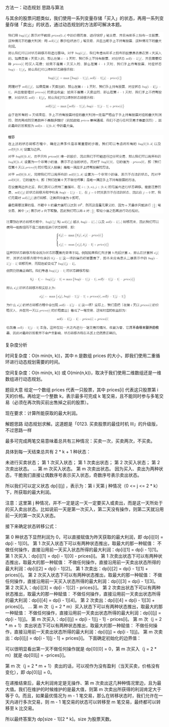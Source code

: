 方法一：动态规划
思路与算法

与其余的股票问题类似，我们使用一系列变量存储「买入」的状态，再用一系列变量存储「卖出」的状态，通过动态规划的方法即可解决本题。

![img.png](img.png)

![img_1.png](img_1.png)

![img_2.png](img_2.png)

复杂度分析

时间复杂度：O(n min(n, k))，其中 n 是数组 prices 的大小，即我们使用二重循环进行动态规划需要的时间。

空间复杂度：O(n min(n, k)) 或 O(min(n,k))，取决于我们使用二维数组还是一维数组进行动态规划。



题目大意
给定一个数组 prices 代表一只股票，其中 prices[i] 代表这只股票第 i 天的价格。再给定一个整数 k，表示最多可完成 k 笔交易，且不能同时参与多笔交易（必须在再次购买前出售掉之前的股票）。

现在要求：计算所能获取的最大利润。

解题思路
动态规划求解。这道题是「0123. 买卖股票的最佳时机 III」的升级版，不过思路一样

最多可完成两笔交易意味着总共有三种情况：买卖一次，买卖两次，不买卖。

具体到每一天结束总共有 2 * k + 1 种状态：

未进行买卖状态；
第 1 次买入状态；
第 1 次卖出状态；
第 2 次买入状态；
第 2 次卖出状态。
...
第 m 次买入状态。
第 m 次卖出状态。
因为买入、卖出为两种状态，干脆我们直接让偶数序号表示买入状态，奇数序号表示卖出状态。

所以我们可以定义状态 dp[i][j] ，表示为：第 i 天第 j 种情况（0 <= j <= 2 * k）下，所获取的最大利润。

注意：这里第 j 种情况，并不一定是这一天一定要买入或卖出，而是这一天所处于的买入卖出状态。比如说前一天是第一次买入，第二天没有操作，则第二天就沿用前一天的第一次买入状态。

接下来确定状态转移公式：

第 0 种状态下显然利润为 0，可以直接赋值为昨天获取的最大利润，即 dp[i][0] = dp[i - 1][0]。
第 1 次买入状态下可以有两种状态推出，取最大的那一种赋值：
不做任何操作，直接沿用前一天买入状态所得的最大利润：dp[i][1] = dp[i - 1][1]。
第 1 次买入：dp[i][1] = dp[i - 1][0] - prices[i]。
第 1 次卖出状态下可以有两种状态推出，取最大的那一种赋值：
不做任何操作，直接沿用前一天卖出状态所得的最大利润：dp[i][2] = dp[i - 1][2]。
第 1 次卖出：dp[i][2] = dp[i - 1][1] + prices[i]。
第 2 次买入状态下可以有两种状态推出，取最大的那一种赋值：
不做任何操作，直接沿用前一天买入状态所得的最大利润：dp[i][3] = dp[i - 1][3]。
第 2 次买入：dp[i][3] = dp[i - 1][2] - prices[i]。
第 2 次卖出状态下可以有两种状态推出，取最大的那一种赋值：
不做任何操作，直接沿用前一天卖出状态所得的最大利润：dp[i][4] = dp[i - 1][4]。
第 2 次卖出：dp[i][4] = dp[i - 1][3] + prices[i]。
...
第 m 次（j = 2 * m）买入状态下可以有两种状态推出，取最大的那一种赋值：
不做任何操作，直接沿用前一天卖出状态所得的最大利润：dp[i][j] = dp[i - 1][j]。
第 m 次买入：dp[i][j] = dp[i - 1][j - 1] - prices[i]。
第 m 次（j = 2 * m + 1）卖出状态下可以有两种状态推出，取最大的那一种赋值：
不做任何操作，直接沿用前一天卖出状态所得的最大利润：dp[i][j] = dp[i - 1][j]。
第 m 次卖出：dp[i][j] = dp[i - 1][j - 1] + prices[i]。
下面确定初始化的边界值：

可以很明显看出第一天不做任何操作就是 dp[0][0] = 0，第 m 次买入（j = 2 * m）就是 dp[0][j] = -prices[i]。

第 m 次（j = 2 * m + 1）卖出的话，可以视作为没有盈利（当天买卖，价格没有变化），即 dp[0][j] = 0。

在递推结束后，最大利润肯定是无操作、第 m 次卖出这几种种情况里边，且为最大值。我们在维护的时候维护的是最大值，则第 m 次卖出所获得的利润肯定大于等于 0。而且，如果最优情况为 m - 1 笔交易，那么在转移状态时，我们允许在一天内进行多次交易，则 m - 1 笔交易的状态可以转移至 m 笔交易，最终都可以转移至 k 比交易。

所以最终答案为 dp[size - 1][2 * k]。size 为股票天数。
